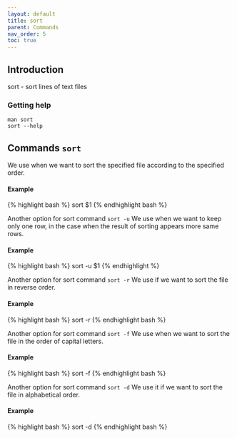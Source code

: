 ```yaml
---
layout: default
title: sort
parent: Commands
nav_order: 5
toc: true
---
```


## Introduction

sort - sort lines of text files

### Getting help

````
man sort
sort --help
````

## Commands ```sort```
We use when we want to sort the specified file according to the specified order.

#### Example
{% highlight bash %}
sort $1
{% endhighlight bash %}

Another option for sort command ```sort -u```
We use when we want to keep only one row, in the case when the result of sorting appears more same rows.

#### Example

{% highlight bash %}
sort -u $1
{% endhighlight %}

Another option for sort command ```sort -r```
We use if we want to sort the file in reverse order.

#### Example
{% highlight bash %}
sort -r
{% endhighlight bash %}

Another option for sort command ```sort -f```
We use when we want to sort the file in the order of capital letters.

#### Example
{% highlight bash %}
sort -f
{% endhighlight bash %}

Another option for sort command ```sort -d```
We use it if we want to sort the file in alphabetical order.

#### Example
{% highlight bash %}
sort -d
{% endhighlight bash %}
